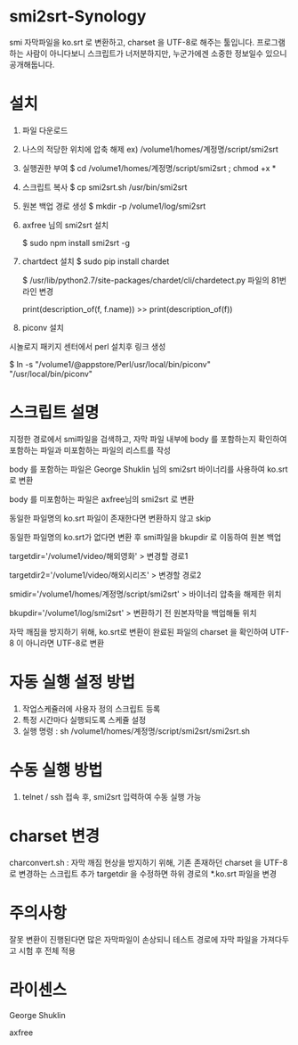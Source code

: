 # smi2srt-Synology

smi 자막파일을 ko.srt 로 변환하고, charset 을 UTF-8로 해주는 툴입니다.
프로그램하는 사람이 아니다보니 스크립트가 너저분하지만, 누군가에겐 소중한 정보일수 있으니 공개해둡니다.

# 설치

1. 파일 다운로드
2. 나스의 적당한 위치에 압축 해제
    ex) /volume1/homes/계정명/script/smi2srt
3. 실행권한 부여
    $ cd /volume1/homes/계정명/script/smi2srt ; chmod +x *
4. 스크립트 복사
    $ cp smi2srt.sh /usr/bin/smi2srt
    
5. 원본 백업 경로 생성
   $ mkdir -p /volume1/log/smi2srt

6. axfree 님의 smi2srt 설치

    $ sudo npm install smi2srt -g

7. chartdect 설치
   $ sudo pip install chardet
   
   $ /usr/lib/python2.7/site-packages/chardet/cli/chardetect.py 파일의 81번 라인 변경
   
   print(description_of(f, f.name)) >> print(description_of(f))
   
8. piconv 설치

시놀로지 패키지 센터에서 perl 설치후 링크 생성

   $ ln -s "/volume1/@appstore/Perl/usr/local/bin/piconv" "/usr/local/bin/piconv"


# 스크립트 설명

지정한 경로에서 smi파일을 검색하고, 자막 파일 내부에 body 를 포함하는지 확인하여
포함하는 파일과 미포함하는 파일의 리스트를 작성
    
body 를 포함하는 파일은 George Shuklin 님의 smi2srt 바이너리를 사용하여 ko.srt 로 변환

body 를 미포함하는 파일은 axfree님의 smi2srt 로 변환
    
동일한 파일명의 ko.srt 파일이 존재한다면 변환하지 않고 skip

동일한 파일명의 ko.srt가 없다면 변환 후 smi파일을 bkupdir 로 이동하여 원본 백업

targetdir='/volume1/video/해외영화'   > 변경할 경로1

targetdir2='/volume1/video/해외시리즈'  >  변경할 경로2

smidir='/volume1/homes/계정명/script/smi2srt'   >  바이너리 압축을 해제한 위치

bkupdir='/volume1/log/smi2srt' > 변환하기 전 원본자막을 백업해둘 위치

자막 깨짐을 방지하기 위해, ko.srt로 변환이 완료된 파일의 charset 을 확인하여 UTF-8 이 아니라면 UTF-8로 변환


# 자동 실행 설정 방법
1. 작업스케쥴러에 사용자 정의 스크립트 등록
2. 특정 시간마다 실행되도록 스케쥴 설정
3. 실행 명령 : sh /volume1/homes/계정명/script/smi2srt/smi2srt.sh


# 수동 실행 방법
1. telnet / ssh 접속 후, smi2srt 입력하여 수동 실행 가능


# charset 변경
charconvert.sh : 자막 깨짐 현상을 방지하기 위해, 기존 존재하던 charset 을 UTF-8 로 변경하는 스크립트 추가
targetdir 을 수정하면 하위 경로의 *.ko.srt 파일을 변경


# 주의사항
잘못 변환이 진행된다면 많은 자막파일이 손상되니 테스트 경로에 자막 파일을 가져다두고 시험 후 전체 적용


# 라이센스
George Shuklin

axfree
